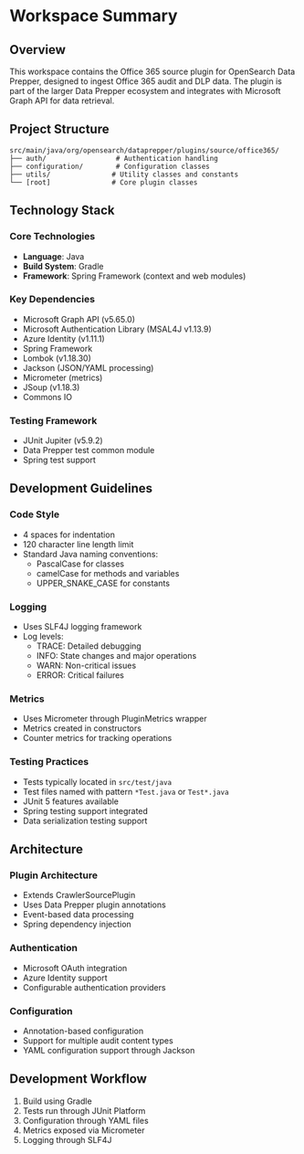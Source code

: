 # Workspace Summary

## Overview
This workspace contains the Office 365 source plugin for OpenSearch Data Prepper, designed to ingest Office 365 audit and DLP data. The plugin is part of the larger Data Prepper ecosystem and integrates with Microsoft Graph API for data retrieval.

## Project Structure
```
src/main/java/org/opensearch/dataprepper/plugins/source/office365/
├── auth/                 # Authentication handling
├── configuration/        # Configuration classes
├── utils/               # Utility classes and constants
└── [root]               # Core plugin classes
```

## Technology Stack

### Core Technologies
- **Language**: Java
- **Build System**: Gradle
- **Framework**: Spring Framework (context and web modules)

### Key Dependencies
- Microsoft Graph API (v5.65.0)
- Microsoft Authentication Library (MSAL4J v1.13.9)
- Azure Identity (v1.11.1)
- Spring Framework
- Lombok (v1.18.30)
- Jackson (JSON/YAML processing)
- Micrometer (metrics)
- JSoup (v1.18.3)
- Commons IO

### Testing Framework
- JUnit Jupiter (v5.9.2)
- Data Prepper test common module
- Spring test support

## Development Guidelines

### Code Style
- 4 spaces for indentation
- 120 character line length limit
- Standard Java naming conventions:
  - PascalCase for classes
  - camelCase for methods and variables
  - UPPER_SNAKE_CASE for constants

### Logging
- Uses SLF4J logging framework
- Log levels:
  - TRACE: Detailed debugging
  - INFO: State changes and major operations
  - WARN: Non-critical issues
  - ERROR: Critical failures

### Metrics
- Uses Micrometer through PluginMetrics wrapper
- Metrics created in constructors
- Counter metrics for tracking operations

### Testing Practices
- Tests typically located in `src/test/java`
- Test files named with pattern `*Test.java` or `Test*.java`
- JUnit 5 features available
- Spring testing support integrated
- Data serialization testing support

## Architecture

### Plugin Architecture
- Extends CrawlerSourcePlugin
- Uses Data Prepper plugin annotations
- Event-based data processing
- Spring dependency injection

### Authentication
- Microsoft OAuth integration
- Azure Identity support
- Configurable authentication providers

### Configuration
- Annotation-based configuration
- Support for multiple audit content types
- YAML configuration support through Jackson

## Development Workflow
1. Build using Gradle
2. Tests run through JUnit Platform
3. Configuration through YAML files
4. Metrics exposed via Micrometer
5. Logging through SLF4J
